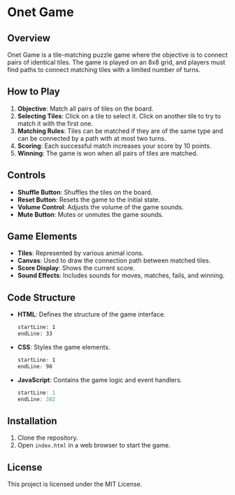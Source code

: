 # Onet Game

## Overview
Onet Game is a tile-matching puzzle game where the objective is to connect pairs of identical tiles. The game is played on an 8x8 grid, and players must find paths to connect matching tiles with a limited number of turns.

## How to Play
1. **Objective**: Match all pairs of tiles on the board.
2. **Selecting Tiles**: Click on a tile to select it. Click on another tile to try to match it with the first one.
3. **Matching Rules**: Tiles can be matched if they are of the same type and can be connected by a path with at most two turns.
4. **Scoring**: Each successful match increases your score by 10 points.
5. **Winning**: The game is won when all pairs of tiles are matched.

## Controls
- **Shuffle Button**: Shuffles the tiles on the board.
- **Reset Button**: Resets the game to the initial state.
- **Volume Control**: Adjusts the volume of the game sounds.
- **Mute Button**: Mutes or unmutes the game sounds.

## Game Elements
- **Tiles**: Represented by various animal icons.
- **Canvas**: Used to draw the connection path between matched tiles.
- **Score Display**: Shows the current score.
- **Sound Effects**: Includes sounds for moves, matches, fails, and winning.

## Code Structure
- **HTML**: Defines the structure of the game interface.
  ```html:index.html
  startLine: 1
  endLine: 33
  ```
- **CSS**: Styles the game elements.
  ```css:styles.css
  startLine: 1
  endLine: 98
  ```
- **JavaScript**: Contains the game logic and event handlers.
  ```javascript:script.js
  startLine: 1
  endLine: 382
  ```

## Installation
1. Clone the repository.
2. Open `index.html` in a web browser to start the game.

## License
This project is licensed under the MIT License.